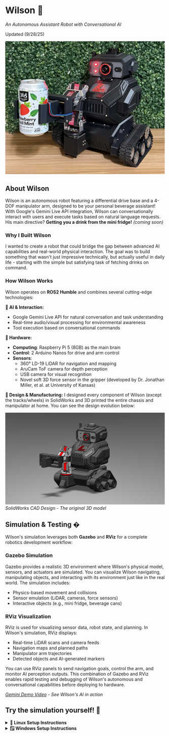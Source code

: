 # Wilson 🤖
*An Autonomous Assistant Robot with Conversational AI*

Updated (9/28/25)

![Wilson Robot](pictures/wilson.jpg)

## About Wilson

Wilson is an autonomous robot featuring a differential drive base and a 4-DOF manipulator arm, designed to be your personal beverage assistant! With Google's Gemini Live API integration, Wilson can conversationally interact with users and execute tasks based on natural language requests. His main directive? **Getting you a drink from the mini fridge!** *(coming soon)*

### Why I Built Wilson

I wanted to create a robot that could bridge the gap between advanced AI capabilities and real-world physical interaction. The goal was to build something that wasn't just impressive technically, but actually useful in daily life - starting with the simple but satisfying task of fetching drinks on command.

### How Wilson Works

Wilson operates on **ROS2 Humble** and combines several cutting-edge technologies:

**🧠 AI & Interaction:**
- Google Gemini Live API for natural conversation and task understanding
- Real-time audio/visual processing for environmental awareness
- Tool execution based on conversational commands

**🔧 Hardware:**
- **Computing**: Raspberry Pi 5 (8GB) as the main brain
- **Control**: 2 Arduino Nanos for drive and arm control
- **Sensors**: 
  - 360° LD-19 LiDAR for navigation and mapping
  - AruCam ToF camera for depth perception  
  - USB camera for visual recognition
  - Novel soft 3D force sensor in the gripper (developed by Dr. Jonathan Miller, et al. at University of Kansas)

**🎨 Design & Manufacturing:**
I designed every component of Wilson (except the tracks/wheels) in SolidWorks and 3D printed the entire chassis and manipulator at home. You can see the design evolution below:

![SolidWorks CAD Design](pictures/wilson_solidworks.JPG)
*SolidWorks CAD Design - The original 3D model*

## Simulation & Testing �
Wilson's simulation leverages both **Gazebo** and **RViz** for a complete robotics development workflow:

### Gazebo Simulation

Gazebo provides a realistic 3D environment where Wilson's physical model, sensors, and actuators are simulated. You can visualize Wilson navigating, manipulating objects, and interacting with its environment just like in the real world. The simulation includes:

- Physics-based movement and collisions
- Sensor emulation (LiDAR, cameras, force sensors)
- Interactive objects (e.g., mini fridge, beverage cans)

### RViz Visualization

RViz is used for visualizing sensor data, robot state, and planning. In Wilson's simulation, RViz displays:

- Real-time LiDAR scans and camera feeds
- Navigation maps and planned paths
- Manipulator arm trajectories
- Detected objects and AI-generated markers

You can use RViz panels to send navigation goals, control the arm, and monitor AI perception outputs. This combination of Gazebo and RViz enables rapid testing and debugging of Wilson's autonomous and conversational capabilities before deploying to hardware.

*[Gemini Demo Video](pictures/Gemini_demo_video.mp4) - See Wilson's AI in action*

## Try the simulation yourself! 🐳

<details>
<summary><strong>🐧 Linux Setup Instructions</strong></summary>

Follow these steps to set up Docker and run Wilson's simulation:
(Tested on Ubuntu 22.04, latest Docker)
### Prerequisites Setup

**⚠️ Important:** You will need root or sudo access to complete these steps.

1. **Update system packages and install prerequisites:**
   ```bash
   sudo apt update
   sudo apt install -y git curl
   ```

2. **Clone Wilson repository:**
   ```bash
   git clone https://github.com/tracelarue/wilson.git
   cd wilson
   ```

3. **Create API key file** (for AI voice/text commands):
   Create a `.env` file in the wilson directory with your Google API key:
   ```bash
   echo "GOOGLE_API_KEY=your_api_key_here" > .env
   ```
   Replace `your_api_key_here` with your actual Google Gemini API key from [Google AI Studio](https://aistudio.google.com). Without this file, Wilson will work but won't have AI-powered voice commands and object recognition capabilities.

4. **Install Docker:**
   ```bash
   curl -fsSL https://get.docker.com -o get-docker.sh
   sudo sh get-docker.sh
   ```

5. **Configure Docker permissions (Optional):**
   If you don't want to use `sudo` with docker commands:
   ```bash
   sudo groupadd docker
   sudo usermod -aG docker $USER
   ```
   **Note:** We'll use `sudo` for simplicity in the following steps.

6. **Check Docker service:**
    ```bash
    systemctl is-enabled docker
    ```
    If the output is not `enabled`, start and enable Docker with:
    ```bash
    sudo systemctl start docker
    sudo systemctl enable docker
    ```

7. **Configure X11 forwarding for GUI applications:**
   ```bash
   echo "xhost +" >> ~/.bashrc
   echo "xhost +local:docker" >> ~/.bashrc
   ```

### Running Wilson Simulation
Run these commands with `sudo` privileges:

1. **Pull the ROS 2 base image:**
   ```bash
   sudo docker image pull osrf/ros:humble-desktop-full
   ```

2. **Build Wilson's Docker image** (must be run from the wilson directory):
   ```bash
   sudo docker build -t wilson_image .
   ```

3. **Run the Wilson container:** (must be run from the wilson directory):
   ```bash
   sudo docker run -it --user ros --network=host --ipc=host \
     -v $PWD:/wilson \
     -v /tmp/.X11-unix:/tmp/.X11-unix:rw \
     --env=DISPLAY=:0 \
     --env=QT_X11_NO_MITSHM=1 \
     -v /dev:/dev \
     --privileged \
     --name wilson \
     wilson_image
   ```



### Starting the Simulation

Once inside the container, start Wilson's simulation with:

```bash
colcon build --symlink-install && source install/setup.bash && ros2 launch wilson wilson_sim.launch.py
```

### Controlling Wilson 🎮

After the simulation launches, you have multiple ways to control Wilson:

- **RViz Panels**: Use the Nav2 and MoveIt panels in RViz for navigation and manipulation
- **Teleop Keyboard**: Control Wilson directly with keyboard inputs
- **AI Voice/Text Commands**: Talk or type to Gemini for natural language control

#### AI Commands Examples:
- "Go to the kitchen"
- "Go to the living room" 
- "Go to the mini fridge"
- "What do you see?"
- "Find the 3D position of [object]" - This will display a marker in RViz showing the detected object's location

Wilson combines autonomous navigation, manipulation, and AI-powered interaction to create an intelligent robotic assistant!

### Container Management

**Execute commands in a running container:**
If Wilson is already running in a container, you can access it with:
```bash
sudo docker exec -it wilson /bin/bash
```

<details>
<summary><strong>🐳 Common Docker Commands</strong></summary>

Here are some useful Docker commands for managing Wilson:

```bash
# List all containers (running and stopped)
sudo docker ps -a

# Stop the Wilson container
sudo docker stop wilson

# Start an existing Wilson container
sudo docker start wilson

# Remove the Wilson container
sudo docker rm wilson

# Remove the Wilson image
sudo docker rmi wilson_image

# View container logs
sudo docker logs wilson

# View real-time logs
sudo docker logs -f wilson
```

</details>

</details>

<details>
<summary><strong>🪟 Windows Setup Instructions</strong></summary>

Windows support is coming soon! 🚧

I'm working on comprehensive Windows setup instructions with Docker Desktop and WSL 2 integration. Check back soon for the complete Windows installation guide.

</details>

